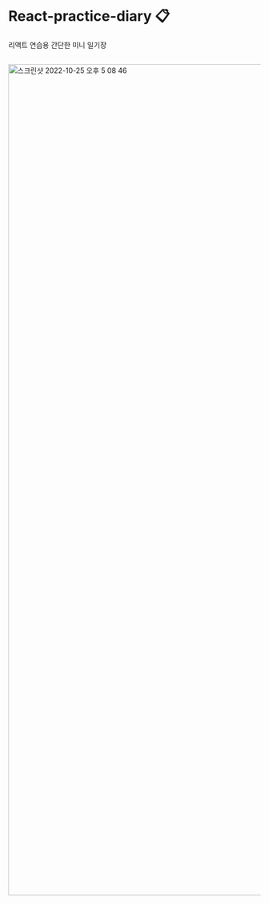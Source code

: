 # React-practice-diary 📋

리액트 연습용 간단한 미니 일기장

##
<img width="1661" alt="스크린샷 2022-10-25 오후 5 08 46" src="https://user-images.githubusercontent.com/76932869/197719167-ab443d62-bbae-477f-80aa-c6ffdf22f75f.png">
